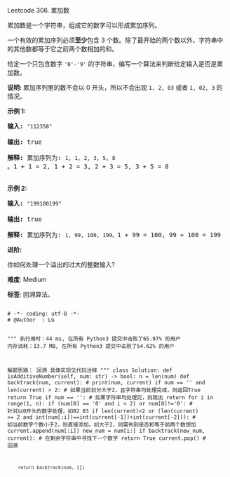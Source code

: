 Leetcode 306. 累加数
<p>累加数是一个字符串，组成它的数字可以形成累加序列。</p>


<p>一个有效的累加序列必须<strong>至少</strong>包含 3 个数。除了最开始的两个数以外，字符串中的其他数都等于它之前两个数相加的和。</p>



<p>给定一个只包含数字&nbsp;<code>&#39;0&#39;-&#39;9&#39;</code>&nbsp;的字符串，编写一个算法来判断给定输入是否是累加数。</p>



<p><strong>说明:&nbsp;</strong>累加序列里的数不会以 0 开头，所以不会出现&nbsp;<code>1, 2, 03</code> 或者&nbsp;<code>1, 02, 3</code>&nbsp;的情况。</p>



<p><strong>示例 1:</strong></p>



<pre><strong>输入:</strong> <code>&quot;112358&quot;</code>

<strong>输出:</strong> true 

<strong>解释: </strong>累加序列为: <code>1, 1, 2, 3, 5, 8 </code>。1 + 1 = 2, 1 + 2 = 3, 2 + 3 = 5, 3 + 5 = 8

</pre>



<p><strong>示例&nbsp;2:</strong></p>



<pre><strong>输入:</strong> <code>&quot;199100199&quot;</code>

<strong>输出:</strong> true 

<strong>解释: </strong>累加序列为: <code>1, 99, 100, 199。</code>1 + 99 = 100, 99 + 100 = 199</pre>



<p><strong>进阶:</strong><br>

你如何处理一个溢出的过大的整数输入?</p>





 **难度**: Medium



 **标签**: 回溯算法、 





<div class="hcb_wrap">
<pre class="prism undefined-numbers lang-python" data-lang="Python"><code>
# -*- coding: utf-8 -*-
# @Author  : LG

"""
执行用时：44 ms, 在所有 Python3 提交中击败了65.97% 的用户
内存消耗：13.7 MB, 在所有 Python3 提交中击败了54.62% 的用户

解题思路：
    回溯
    具体实现见代码注释
"""
class Solution:
    def isAdditiveNumber(self, num: str) -> bool:
        n = len(num)
        def backtrack(num, current):
            # print(num, current)
            if num == '' and len(current) > 2:  # 如果当前划分大于2，且字符串均处理完成，则返回True
                return True
            if num == '':   # 如果字符串均处理完，则跳出
                return
            for i in range(1, n):
                if (num[0] == '0' and i < 2) or num[0]!='0':    # 针对以0开头的数字处理，如02 03
                    if len(current)<2 or (len(current) >= 2 and int(num[:i])==int(current[-1])+int(current[-2])):   # 如当前数字个数小于2，则直接添加。如大于2，则需判别是否和等于前两个数想加
                        current.append(num[:i])
                        new_num = num[i:]
                        if backtrack(new_num, current): # 在剩余字符串中寻找下一个数字
                            return True
                        current.pop()   # 回溯

        return backtrack(num, [])
</code></pre></div>
